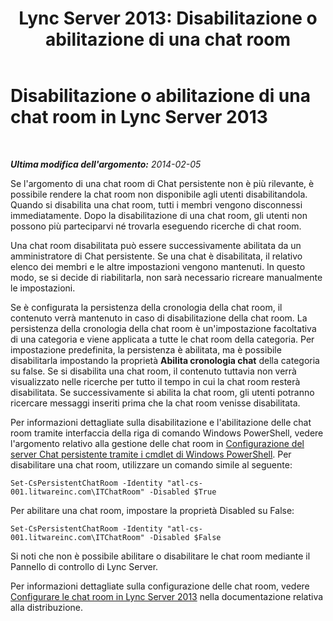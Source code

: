 ﻿---
title: 'Lync Server 2013: Disabilitazione o abilitazione di una chat room'
TOCTitle: Disabilitazione o abilitazione di una chat room
ms:assetid: db0908fc-aae3-46e8-bc0b-245e9adfa1e2
ms:mtpsurl: https://technet.microsoft.com/it-it/library/JJ215883(v=OCS.15)
ms:contentKeyID: 49302175
ms.date: 08/24/2015
mtps_version: v=OCS.15
ms.translationtype: HT
---

# Disabilitazione o abilitazione di una chat room in Lync Server 2013

 

_**Ultima modifica dell'argomento:** 2014-02-05_

Se l'argomento di una chat room di Chat persistente non è più rilevante, è possibile rendere la chat room non disponibile agli utenti disabilitandola. Quando si disabilita una chat room, tutti i membri vengono disconnessi immediatamente. Dopo la disabilitazione di una chat room, gli utenti non possono più parteciparvi né trovarla eseguendo ricerche di chat room.

Una chat room disabilitata può essere successivamente abilitata da un amministratore di Chat persistente. Se una chat è disabilitata, il relativo elenco dei membri e le altre impostazioni vengono mantenuti. In questo modo, se si decide di riabilitarla, non sarà necessario ricreare manualmente le impostazioni.

Se è configurata la persistenza della cronologia della chat room, il contenuto verrà mantenuto in caso di disabilitazione della chat room. La persistenza della cronologia della chat room è un'impostazione facoltativa di una categoria e viene applicata a tutte le chat room della categoria. Per impostazione predefinita, la persistenza è abilitata, ma è possibile disabilitarla impostando la proprietà **Abilita cronologia chat** della categoria su false. Se si disabilita una chat room, il contenuto tuttavia non verrà visualizzato nelle ricerche per tutto il tempo in cui la chat room resterà disabilitata. Se successivamente si abilita la chat room, gli utenti potranno ricercare messaggi inseriti prima che la chat room venisse disabilitata.

Per informazioni dettagliate sulla disabilitazione e l'abilitazione delle chat room tramite interfaccia della riga di comando Windows PowerShell, vedere l'argomento relativo alla gestione delle chat room in [Configurazione del server Chat persistente tramite i cmdlet di Windows PowerShell](configuring-persistent-chat-server-by-using-windows-powershell-cmdlets.md). Per disabilitare una chat room, utilizzare un comando simile al seguente:

    Set-CsPersistentChatRoom -Identity "atl-cs-001.litwareinc.com\ITChatRoom" -Disabled $True

Per abilitare una chat room, impostare la proprietà Disabled su False:

    Set-CsPersistentChatRoom -Identity "atl-cs-001.litwareinc.com\ITChatRoom" -Disabled $False

Si noti che non è possibile abilitare o disabilitare le chat room mediante il Pannello di controllo di Lync Server.

Per informazioni dettagliate sulla configurazione delle chat room, vedere [Configurare le chat room in Lync Server 2013](lync-server-2013-configure-rooms.md) nella documentazione relativa alla distribuzione.

